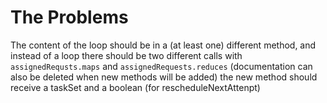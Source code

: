 # The Problems

The content of the loop should be in a (at least one) different method, and instead of a loop there should be two different calls with `assignedRequsts.maps` and `assignedRequests.reduces` (documentation can also be deleted when new methods will be added) the new method should receive a taskSet and a boolean (for rescheduleNextAttenpt)
